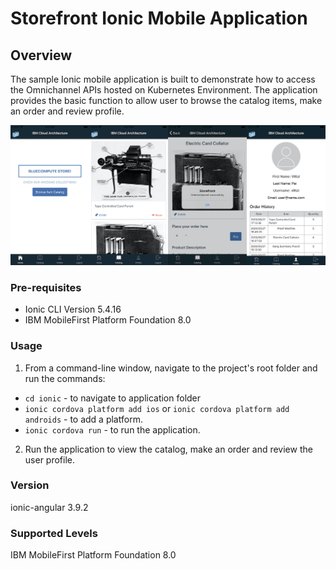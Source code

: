 Storefront Ionic Mobile Application
===
## Overview
The sample Ionic mobile application is built to demonstrate how to access the Omnichannel APIs hosted on Kubernetes Environment. The application provides the basic function to allow user to browse the catalog items, make an order and review profile.

![Storefront Screenshot](screenshot.jpg)

### Pre-requisites
- Ionic CLI Version 5.4.16
- IBM MobileFirst Platform Foundation 8.0

### Usage

1. From a command-line window, navigate to the project's root folder and run the commands:
 - `cd ionic` - to navigate to application folder
 - `ionic cordova platform add ios` or `ionic cordova platform add androids` - to add a platform.
 - `ionic cordova run` - to run the application.

2. Run the application to view the catalog, make an order and review the user profile.
 

### Version
ionic-angular 3.9.2

### Supported Levels
IBM MobileFirst Platform Foundation 8.0

